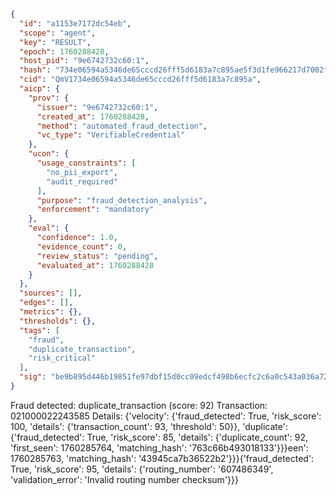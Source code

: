 ```json
{
  "id": "a1153e7172dc54eb",
  "scope": "agent",
  "key": "RESULT",
  "epoch": 1760288428,
  "host_pid": "9e6742732c60:1",
  "hash": "734e06594a5346de65cccd26fff5d6183a7c895ae5f3d1fe966217d7002f23b9",
  "cid": "QmV1734e06594a5346de65cccd26fff5d6183a7c895a",
  "aicp": {
    "prov": {
      "issuer": "9e6742732c60:1",
      "created_at": 1760288428,
      "method": "automated_fraud_detection",
      "vc_type": "VerifiableCredential"
    },
    "ucon": {
      "usage_constraints": [
        "no_pii_export",
        "audit_required"
      ],
      "purpose": "fraud_detection_analysis",
      "enforcement": "mandatory"
    },
    "eval": {
      "confidence": 1.0,
      "evidence_count": 0,
      "review_status": "pending",
      "evaluated_at": 1760288428
    }
  },
  "sources": [],
  "edges": [],
  "metrics": {},
  "thresholds": {},
  "tags": [
    "fraud",
    "duplicate_transaction",
    "risk_critical"
  ],
  "sig": "be9b895d446b19851fe97dbf15d0cc09edcf498b6ecfc2c6a0c543a036a72469"
}
```

Fraud detected: duplicate_transaction (score: 92)
Transaction: 021000022243585
Details: {'velocity': {'fraud_detected': True, 'risk_score': 100, 'details': {'transaction_count': 93, 'threshold': 50}}, 'duplicate': {'fraud_detected': True, 'risk_score': 85, 'details': {'duplicate_count': 92, 'first_seen': 1760285764, 'matching_hash': '763c66b493018133'}}}een': 1760285763, 'matching_hash': '43945ca7b36522b2'}}}{'fraud_detected': True, 'risk_score': 95, 'details': {'routing_number': '607486349', 'validation_error': 'Invalid routing number checksum'}}}